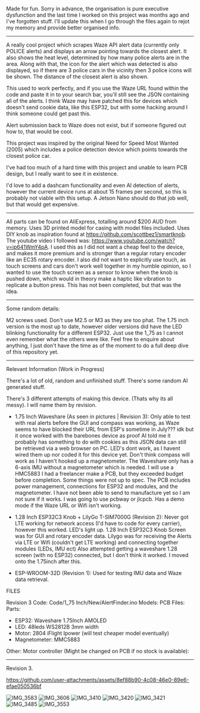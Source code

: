 Made for fun. Sorry in advance, the organisation is pure executive dysfunction and the last time I worked on this project was months ago and I've forgotten stuff. I'll update this when I go through the files again to rejot my memory and provide better organised info.

----------------------------------------

A really cool project which scrapes Waze API alert data (currently only POLICE alerts) and displays an arrow pointing towards the closest alert. 
It also shows the heat level, determined by how many police alerts are in the area.
Along with that, the icon for the alert which was detected is also displayed, so if there are 3 police cars in the vicinity then 3 police icons will be shown.
The distance of the closest alert is also shown.

This used to work perfectly, and if you use the Waze URL found within the code and paste it in to your search bar, you'll still see the JSON containing all of the alerts.
I think Waze may have patched this for devices which doesn't send cookie data, like this ESP32, but with some hacking around I think someone could get past this.

Alert submission back to Waze does not exist, but if someone figured out how to, that would be cool.

This project was inspired by the original Need for Speed Most Wanted (2005) which includes a police detection device which points towards the closest police car.

I've had too much of a hard time with this project and unable to learn PCB design, but I really want to see it in existence.

I'd love to add a dashcam functionality and even AI detection of alerts, however the current device runs at about 15 frames per second, so this is probably not viable with this setup.
A Jetson Nano should do that job well, but that would get expensive.

----------------------------------------

All parts can be found on AliExpress, totalling around $200 AUD from memory. Uses 3D printed model for casing with model files included. 
Uses DIY knob as inspiration found at https://github.com/scottbez1/smartknob. The youtube video I followed was: https://www.youtube.com/watch?v=ip641WmY4pA.
I used this as I did not want a cheap feel to the device, and makes it more premium and is stronger than a regular rotary encoder like an EC35 rotary encoder.
I also did not want to explicitly use touch, as touch screens and cars don't work well together in my humble opinion, so I wanted to use the touch screen as a sensor to know when the knob is pushed down, which would in theory make a haptic like vibration to replicate a button press. This has not been completed, but that was the idea.

----------------------------------------

Some random details:

M2 screws used. Don't use M2.5 or M3 as they are too phat.
The 1.75 inch version is the most up to date, however older versions did have the LED blinking functionality for a different ESP32.
Just use the 1_75 as I cannot even remember what the others were like.
Feel free to enquire about anything, I just don't have the time as of the moment to do a full deep dive of this repository yet.

----------------------------------------

Relevant Information (Work in Progress)

There's a lot of old, random and unfinished stuff.
There's some random AI generated stuff.

There's 3 different attempts of making this device.
(Thats why its all messy). I will name them by revision. 

- 1.75 Inch Waveshare (As seen in pictures | Revision 3): Only able to test with real alerts before the GUI and compass was working, as Waze seems to have blocked their URL from ESP's sometime in July??? idk but it once worked with the barebones device as proof
AI told me it probably has something to do with cookies as this JSON data can still be retrieved via a web browser on PC.
LED's dont work, as I havent wired them up nor coded it for this device yet.
Don't think compass will work as I haven't hooked up a magnetometer. The Waveshare only has a 6-axis IMU without a magnetometer which is needed. I will use a HMC5883
I had a freelancer make a PCB, but they exceeded budget before completion. Some things were not up to spec.
The PCB includes power management, connections for ESP32 and modules, and the magnetometer. I have not been able to send to manufacture yet so I am not sure if it works. I was going to use pcbway or jlcpcb.
Has a demo mode if the Waze URL or Wifi isn't working.

- 1.28 Inch ESP32C3 Knob + LilyGo T-SIM7000G (Revision 2): Never got LTE working for network access (I'd have to code for every carrier), 
however this worked. LED's light up. 1.28 Inch ESP32C3 Knob Screen was for GUI and rotary encoder data. Lilygo was for receiving the Alerts via LTE or Wifi (couldn't get LTE working) and connecting together modules (LEDs, IMU ect)
Also attempted getting a waveshare 1.28 screen (with no ESP32) connected, but I don't think it worked. I moved onto the 1.75inch after this.

- ESP-WROOM-32D (Revision 1): Used for testing IMU data and Waze data retrieval.

FILES

Revision 3
Code: Code/1_75 Inch/New/AlertFinder.ino
Models: 
PCB Files: 
Parts: 
- ESP32: Waveshare 1.75Inch AMOLED
- LED: 48leds WS2812B 3mm width
- Motor: 2804 iFlight Ipower (will test cheaper model eventually)
- Magnetometer: MMC5883

Other:
Motor controller (Might be changed on PCB if no stock is available): 

----------------------------------------

Revision 3.

https://github.com/user-attachments/assets/8ef88b90-4c08-46e0-89e6-efae050536bf

![IMG_3583](https://github.com/user-attachments/assets/8a708f85-1d08-458c-ad3b-f7323527e11f)
![IMG_3606](https://github.com/user-attachments/assets/19f7778e-d1c3-4d5b-a04c-d6e3c4ec1828)
![IMG_3410](https://github.com/user-attachments/assets/ec7811a2-9f51-4a33-84d0-fb7bfc86974c)
![IMG_3420](https://github.com/user-attachments/assets/7a383259-eb33-4d4e-96cc-ea5484fc7472)
![IMG_3421](https://github.com/user-attachments/assets/65d46f26-b007-4ea7-8e20-91a6984d283a)
![IMG_3485](https://github.com/user-attachments/assets/6766496d-a223-43fb-81a0-0540633a9ef1)
![IMG_3553](https://github.com/user-attachments/assets/d6f2a744-af22-4f6d-b79e-90dc605bd09d)
